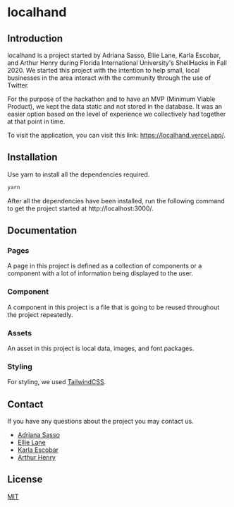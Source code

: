 # localhand

## Introduction

localhand is a project started by Adriana Sasso, Ellie Lane, Karla Escobar, and
Arthur Henry during Florida International University's ShellHacks in Fall 2020.
We started this project with the intention to help small, local businesses in
the area interact with the community through the use of Twitter.

For the purpose of the hackathon and to have an MVP (Minimum Viable Product),
we kept the data static and not stored in the database. It was an easier option
based on the level of experience we collectively had together at that point in
time.

To visit the application, you can visit this link: https://localhand.vercel.app/.

## Installation

Use yarn to install all the dependencies required.

```bash
yarn
```

After all the dependencies have been installed, run the following command to get
the project started at http://localhost:3000/.

## Documentation

### Pages

A page in this project is defined as a collection of components or a component
with a lot of information being displayed to the user.

### Component

A component in this project is a file that is going to be reused throughout
the project repeatedly.

### Assets

An asset in this project is local data, images, and font packages.

### Styling

For styling, we used [TailwindCSS](https://tailwindcss.com/).

## Contact

If you have any questions about the project you may contact us.

- [Adriana Sasso](https://www.linkedin.com/in/adrianasasso/)
- [Ellie Lane](https://www.linkedin.com/in/ellielane2021/)
- [Karla Escobar](https://www.linkedin.com/in/karla-escobar/)
- [Arthur Henry](https://www.linkedin.com/in/arthur-henry-0458a1104/)

## License

[MIT](https://choosealicense.com/licenses/mit/)
